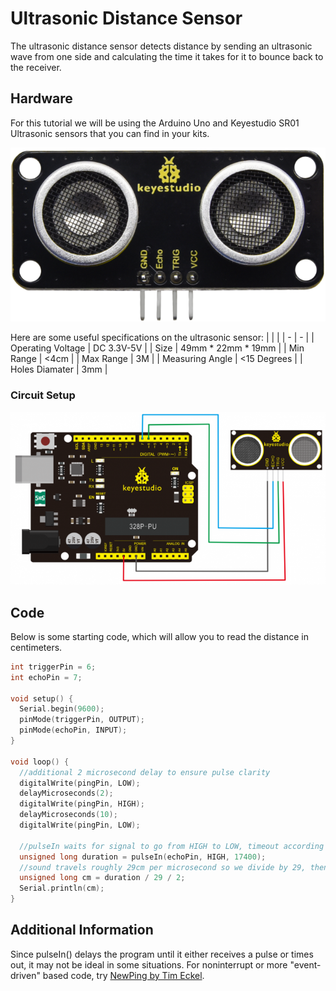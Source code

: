 # Ultrasonic Distance Sensor
The ultrasonic distance sensor detects distance by sending an ultrasonic wave from one side and calculating the time it takes for it to bounce back to the receiver.
## Hardware
For this tutorial we will be using the Arduino Uno and Keyestudio SR01 Ultrasonic sensors that you can find in your kits.

![Image of SR01](./Images/sr01.png)

Here are some useful specifications on the ultrasonic sensor:
| | |
| - | - |
| Operating Voltage | DC 3.3V-5V |
| Size | 49mm * 22mm * 19mm |
| Min Range | <4cm |
| Max Range | 3M |
| Measuring Angle | <15 Degrees |
| Holes Diamater | 3mm |

### Circuit Setup

![Image of Circuit Setup](./Images/sr01SetupDiagram.png)

## Code

Below is some starting code, which will allow you to read the distance in centimeters.

```C++
int triggerPin = 6;
int echoPin = 7;

void setup() {
  Serial.begin(9600);
  pinMode(triggerPin, OUTPUT);
  pinMode(echoPin, INPUT);
}

void loop() {
  //additional 2 microsecond delay to ensure pulse clarity
  digitalWrite(pingPin, LOW);
  delayMicroseconds(2);
  digitalWrite(pingPin, HIGH);
  delayMicroseconds(10);
  digitalWrite(pingPin, LOW);

  //pulseIn waits for signal to go from HIGH to LOW, timeout according to max range of sensor
  unsigned long duration = pulseIn(echoPin, HIGH, 17400);
  //sound travels roughly 29cm per microsecond so we divide by 29, then by 2 since we recorded sound both going forth and back
  unsigned long cm = duration / 29 / 2;
  Serial.println(cm);
}
```

## Additional Information

Since pulseIn() delays the program until it either receives a pulse or times out, it may not be ideal in some situations. For noninterrupt or more "event-driven" based code, try [NewPing by Tim Eckel](https://www.arduino.cc/reference/en/libraries/newping/).
